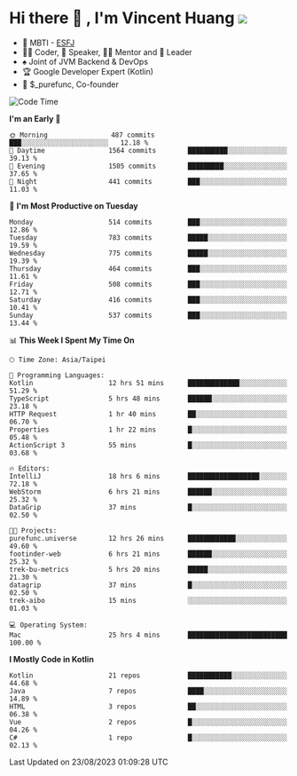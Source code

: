 # Hi there 👋 , I'm Vincent Huang ![](https://komarev.com/ghpvc/?username=Jian-Min-Huang)
- 👀 MBTI - [ESFJ](https://www.16personalities.com/esfj-personality)
- 👨‍💻 Coder, 🎤 Speaker, 👨‍🏫 Mentor and 🚀 Leader
- ♠️ Joint of JVM Backend & DevOps
- 🏆 Google Developer Expert (Kotlin)
- 💼 $_purefunc, Co-founder

<!--START_SECTION:waka-->
![Code Time](http://img.shields.io/badge/Code%20Time-2%2C475%20hrs%2019%20mins-blue)

**I'm an Early 🐤** 

```text
🌞 Morning                487 commits         ███░░░░░░░░░░░░░░░░░░░░░░   12.18 % 
🌆 Daytime                1564 commits        ██████████░░░░░░░░░░░░░░░   39.13 % 
🌃 Evening                1505 commits        █████████░░░░░░░░░░░░░░░░   37.65 % 
🌙 Night                  441 commits         ███░░░░░░░░░░░░░░░░░░░░░░   11.03 % 
```
📅 **I'm Most Productive on Tuesday** 

```text
Monday                   514 commits         ███░░░░░░░░░░░░░░░░░░░░░░   12.86 % 
Tuesday                  783 commits         █████░░░░░░░░░░░░░░░░░░░░   19.59 % 
Wednesday                775 commits         █████░░░░░░░░░░░░░░░░░░░░   19.39 % 
Thursday                 464 commits         ███░░░░░░░░░░░░░░░░░░░░░░   11.61 % 
Friday                   508 commits         ███░░░░░░░░░░░░░░░░░░░░░░   12.71 % 
Saturday                 416 commits         ███░░░░░░░░░░░░░░░░░░░░░░   10.41 % 
Sunday                   537 commits         ███░░░░░░░░░░░░░░░░░░░░░░   13.44 % 
```


📊 **This Week I Spent My Time On** 

```text
🕑︎ Time Zone: Asia/Taipei

💬 Programming Languages: 
Kotlin                   12 hrs 51 mins      █████████████░░░░░░░░░░░░   51.29 % 
TypeScript               5 hrs 48 mins       ██████░░░░░░░░░░░░░░░░░░░   23.18 % 
HTTP Request             1 hr 40 mins        ██░░░░░░░░░░░░░░░░░░░░░░░   06.70 % 
Properties               1 hr 22 mins        █░░░░░░░░░░░░░░░░░░░░░░░░   05.48 % 
ActionScript 3           55 mins             █░░░░░░░░░░░░░░░░░░░░░░░░   03.68 % 

🔥 Editors: 
IntelliJ                 18 hrs 6 mins       ██████████████████░░░░░░░   72.18 % 
WebStorm                 6 hrs 21 mins       ██████░░░░░░░░░░░░░░░░░░░   25.32 % 
DataGrip                 37 mins             █░░░░░░░░░░░░░░░░░░░░░░░░   02.50 % 

🐱‍💻 Projects: 
purefunc.universe        12 hrs 26 mins      ████████████░░░░░░░░░░░░░   49.60 % 
footinder-web            6 hrs 21 mins       ██████░░░░░░░░░░░░░░░░░░░   25.32 % 
trek-bu-metrics          5 hrs 20 mins       █████░░░░░░░░░░░░░░░░░░░░   21.30 % 
datagrip                 37 mins             █░░░░░░░░░░░░░░░░░░░░░░░░   02.50 % 
trek-aibo                15 mins             ░░░░░░░░░░░░░░░░░░░░░░░░░   01.03 % 

💻 Operating System: 
Mac                      25 hrs 4 mins       █████████████████████████   100.00 % 
```

**I Mostly Code in Kotlin** 

```text
Kotlin                   21 repos            ███████████░░░░░░░░░░░░░░   44.68 % 
Java                     7 repos             ████░░░░░░░░░░░░░░░░░░░░░   14.89 % 
HTML                     3 repos             ██░░░░░░░░░░░░░░░░░░░░░░░   06.38 % 
Vue                      2 repos             █░░░░░░░░░░░░░░░░░░░░░░░░   04.26 % 
C#                       1 repo              █░░░░░░░░░░░░░░░░░░░░░░░░   02.13 % 
```




 Last Updated on 23/08/2023 01:09:28 UTC
<!--END_SECTION:waka-->
